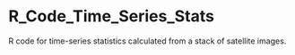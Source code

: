 # R_Code_Time_Series_Stats
R code for time-series statistics calculated from a stack of satellite images.
